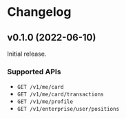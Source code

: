 # Changelog

## v0.1.0 (2022-06-10)

Initial release.

### Supported APIs

- `GET /v1/me/card`
- `GET /v1/me/card/transactions`
- `GET /v1/me/profile`
- `GET /v1/enterprise/user/positions`
